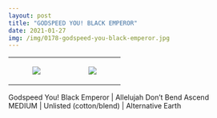```yaml
---
layout: post
title: "GODSPEED YOU! BLACK EMPEROR"
date: 2021-01-27
img: /img/0178-godspeed-you-black-emperor.jpg
---
```




<table style="width:100%;"><tr><td style="vertical-align:top;">
      <figure class="tmblr-full" data-orig-height="2048" data-orig-width="1365" data-orig-src="https://concertshirts.netlify.app/shirts/0178/0178-01.jpg"><img src="https://64.media.tumblr.com/862f1dcaece446d176a4bc75e3077550/94eaedc4b988878a-0a/s540x810/19a5187195452ea80832dec09729a258419d410c.jpg" data-orig-height="2048" data-orig-width="1365" data-orig-src="https://concertshirts.netlify.app/shirts/0178/0178-01.jpg"/></figure></td>
    <td style="vertical-align:top;">
      <figure class="tmblr-full" data-orig-height="2048" data-orig-width="1365" data-orig-src="https://concertshirts.netlify.app/shirts/0178/0178-02.jpg"><img src="https://64.media.tumblr.com/a753864de253213f3a5dd78af84580a0/94eaedc4b988878a-cc/s540x810/3be3c051cbafb3aecb0d19c8342ec07a88627da5.jpg" data-orig-height="2048" data-orig-width="1365" data-orig-src="https://concertshirts.netlify.app/shirts/0178/0178-02.jpg"/></figure></td>
  </tr></table><p>
  Godspeed You! Black Emperor | Allelujah Don&rsquo;t Bend Ascend<br/>MEDIUM | Unlisted (cotton/blend) | Alternative Earth
</p>
